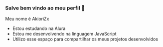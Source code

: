 ### Salve bem vindo ao meu perfil 🪽
Meu nome é AkioriZx 

- Estou estudando na Alura
- Estou me desenvolvendo na linguagem JavaScript
- Utilizo esse espaço para compartilhar os meus projetos desenvolvidos
